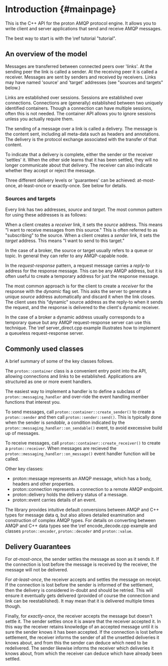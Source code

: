 Introduction     {#mainpage}
============

This is the C++ API for the proton AMQP protocol engine. It allows you to write
client and server applications that send and receive AMQP messages.

The best way to start is with the \ref tutorial "tutorial".

An overview of the model
------------------------

Messages are transferred between connected peers over 'links'. At the sending
peer the link is called a sender. At the receiving peer it is called a
receiver. Messages are sent by senders and received by receivers. Links may have
named 'source' and 'target' addresses (see "sources and targets" below.)

Links are established over sessions. Sessions are established over
connections. Connections are (generally) established between two uniquely
identified containers. Though a connection can have multiple sessions, often
this is not needed. The container API allows you to ignore sessions unless you
actually require them.

The sending of a message over a link is called a delivery. The message
is the content sent, including all meta-data such as headers and
annotations. The delivery is the protocol exchange associated with the
transfer of that content.

To indicate that a delivery is complete, either the sender or the
receiver 'settles' it. When the other side learns that it has been
settled, they will no longer communicate about that delivery. The
receiver can also indicate whether they accept or reject the
message.

Three different delivery levels or 'guarantees' can be achieved: at-most-once,
at-least-once or exactly-once. See below for details.

### Sources and targets ###

Every link has two addresses, *source* and *target*. The most common pattern for
using these addresses is as follows:

When a client creates a *receiver* link, it sets the *source* address. This
means "I want to receive messages from this source." This is often referred to
as "subscribing" to the source. When a client creates a *sender* link, it sets
the *target* address. This means "I want to send to this target."

In the case of a broker, the source or target usually refers to a queue or
topic. In general they can refer to any AMQP-capable node.

In the *request-response* pattern, a request message carries a *reply-to*
address for the response message. This can be any AMQP address, but it is often
useful to create a temporary address for just the response message.

The most common approach is for the client to create a *receiver* for the
response with the *dynamic* flag set. This asks the server to generate a unique
*source* address automatically and discard it when the link closes. The client
uses this "dynamic" source address as the reply-to when it sends the request,
and the response is delivered to the client's dynamic receiver.

In the case of a broker a dynamic address usually corresponds to a temporary
queue but any AMQP request-response server can use this technique. The \ref
server_direct.cpp example illustrates how to implement a queueless
request-response server.

Commonly used classes
---------------------

A brief summary of some of the key classes follows.

The `proton::container` class is a convenient entry point into the API, allowing
connections and links to be established. Applications are structured as one or
more event handlers.

The easiest way to implement a handler is to define a subclass of
`proton::messaging_handler` and over-ride the event handling member functions
that interest you.

To send messages, call `proton::container::create_sender()` to create a
`proton::sender` and then call `proton::sender::send()`. This is typically done
when the sender is *sendable*, a condition indicated by the
`proton::messaging_handler::on_sendable()` event, to avoid execessive build up
of messages.

To receive messages, call `proton::container::create_receiver()` to create a
`proton::receiver`.  When messages are recieved the
`proton::messaging_handler::on_message()` event handler function will be called.

Other key classes:

- proton::message represents an AMQP message, which has a body, headers and other properties.
- proton::connection represents a connection to a remote AMQP endpoint.
- proton::delivery holds the delivery status of a message.
- proton::event carries details of an event.

The library provides intuitive default conversions between AMQP and C++ types
for message data q, but also allows detailed examination and construction of
complex AMQP types. For details on converting between AMQP and C++ data types
see the \ref encode_decode.cpp example and classes `proton::encoder`,
`proton::decoder` and `proton::value`.

Delivery Guarantees
-------------------

For *at-most-once*, the sender settles the message as soon as it sends
it. If the connection is lost before the message is received by the
receiver, the message will not be delivered.

For *at-least-once*, the receiver accepts and settles the message on
receipt. If the connection is lost before the sender is informed of
the settlement, then the delivery is considered in-doubt and should be
retried. This will ensure it eventually gets delivered (provided of
course the connection and link can be reestablished). It may mean that
it is delivered multiple times though.

Finally, for *exactly-once*, the receiver accepts the message but
doesn't settle it. The sender settles once it is aware that the
receiver accepted it. In this way the receiver retains knowledge of an
accepted message until it is sure the sender knows it has been
accepted. If the connection is lost before settlement, the receiver
informs the sender of all the unsettled deliveries it knows about, and
from this the sender can deduce which need to be redelivered. The
sender likewise informs the receiver which deliveries it knows about,
from which the receiver can deduce which have already been settled.
